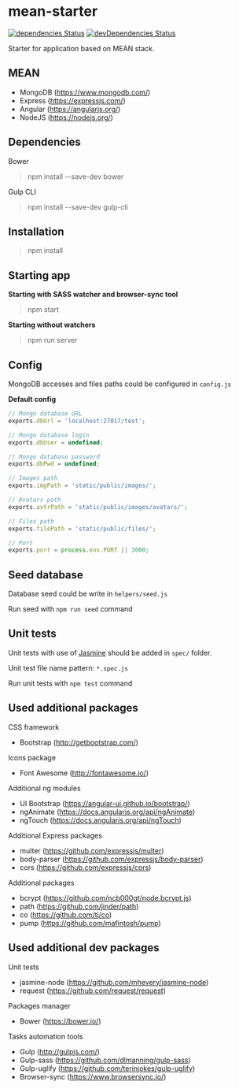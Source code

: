 # mean-starter
[![dependencies Status](https://david-dm.org/Qcza/mean-starter/status.svg)](https://david-dm.org/Qcza/mean-starter)
[![devDependencies Status](https://david-dm.org/Qcza/mean-starter/dev-status.svg)](https://david-dm.org/Qcza/mean-starter?type=dev)

Starter for application based on MEAN stack.

## MEAN ##
- MongoDB (https://www.mongodb.com/)
- Express (https://expressjs.com/)
- Angular (https://angularjs.org/)
- NodeJS (https://nodejs.org/)

## Dependencies ##
Bower
> npm install --save-dev bower

Gulp CLI
> npm install --save-dev gulp-cli

## Installation ##
> npm install

## Starting app ##
**Starting with SASS watcher and browser-sync tool**
> npm start

**Starting without watchers**
> npm run server

## Config ##
MongoDB accesses and files paths could be configured in `config.js`

**Default config**
```javascript
// Mongo database URL
exports.dbUrl = 'localhost:27017/test';

// Mongo database login
exports.dbUser = undefined;

// Mongo database password
exports.dbPwd = undefined;

// Images path
exports.imgPath = 'static/public/images/';

// Avatars path
exports.avtrPath = 'static/public/images/avatars/';

// Files path
exports.filePath = 'static/public/files/';

// Port
exports.port = process.env.PORT || 3000;
```

## Seed database ##
Database seed could be write in `helpers/seed.js`

Run seed with `npm run seed` command

## Unit tests ##
Unit tests with use of [Jasmine](http://jasmine.github.io/) should be added in `spec/` folder.

Unit test file name pattern: `*.spec.js`

Run unit tests with `npm test` command

## Used additional packages ##
CSS framework
- Bootstrap (http://getbootstrap.com/)

Icons package
- Font Awesome (http://fontawesome.io/)

Additional ng modules
- UI Bootstrap (https://angular-ui.github.io/bootstrap/)
- ngAnimate (https://docs.angularjs.org/api/ngAnimate)
- ngTouch (https://docs.angularjs.org/api/ngTouch)

Additional Express packages
- multer (https://github.com/expressjs/multer)
- body-parser (https://github.com/expressjs/body-parser)
- cors (https://github.com/expressjs/cors)

Additional packages
- bcrypt (https://github.com/ncb000gt/node.bcrypt.js)
- path (https://github.com/jinder/path)
- co (https://github.com/tj/co)
- pump (https://github.com/mafintosh/pump)

## Used additional dev packages ##
Unit tests
- jasmine-node (https://github.com/mhevery/jasmine-node)
- request (https://github.com/request/request)

Packages manager
- Bower (https://bower.io/)

Tasks automation tools
- Gulp (http://gulpjs.com/)
- Gulp-sass (https://github.com/dlmanning/gulp-sass)
- Gulp-uglify (https://github.com/terinjokes/gulp-uglify)
- Browser-sync (https://www.browsersync.io/)